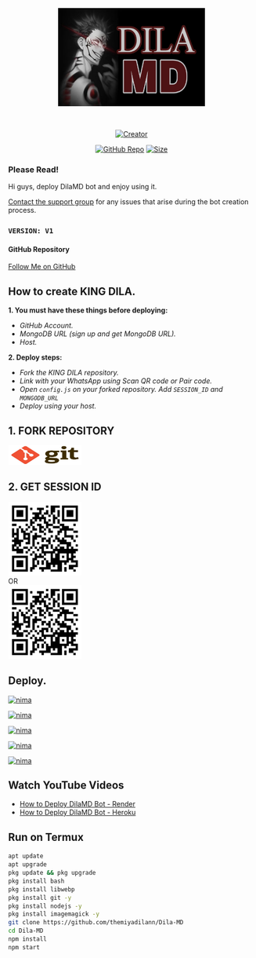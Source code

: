 <div class="repo" align="center">
 
<a href="#">
<img src="media/readme/img/Picsart_24-09-01_19-11-57-881.jpg" width="300" height="200"></img>
<p align="center">
  <a href="#"><img src="http://readme-typing-svg.herokuapp.com?color=ffffff&center=true&vCenter=true&multiline=false&lines=KING+DILA+WHATSAPP+BOT" alt="">
</p>
<p align="center">
  <a href="#"><img title="Creator" src="https://img.shields.io/badge/Creator-MrDila-white.svg?style=for-the-badge&logo=github&color=white"></a>
  <a href="https://youtube.com/@dila_lk">
<p align="center">
  <a href="https://github.com/themiyadilann/Dila-MD"><img title="GitHub Repo" src="https://img.shields.io/github/stars/themiyadilann/Dila-MD?style=flat-square&color=white"></a>
  <a href="https://github.com/themiyadilann/Dila-MD"><img title="Size" src="https://img.shields.io/github/repo-size/themiyadilann/Dila-MD?style=flat-square&color=white"></a>
</p>
</a>
</div>

### Please Read!
Hi guys, deploy DilaMD bot and enjoy using it.

[Contact the support group](https://t.me/dilalk) for any issues that arise during the bot creation process. 

### `VERSION: V1`

#### GitHub Repository
[Follow Me on GitHub](https://github.com/themiyadilann/Dila-MD)

## How to create KING DILA.
**1. You must have these things before deploying:**
- _GitHub Account._
- _MongoDB URL (sign up and get MongoDB URL)._
- _Host._

**2. Deploy steps:**
- _Fork the KING DILA repository._
- _Link with your WhatsApp using Scan QR code or Pair code._
- _Open `config.js` on your forked repository. Add `SESSION_ID` and `MONGODB_URL`_
- _Deploy using your host._

## 1. FORK REPOSITORY
<a href="https://github.com/themiyadilann/Dila-MD/fork"> <img src="media/readme/img/exlirdnpatmqwj7wkxh8.jpg" width="150" height="40"> </a>
</br>

## 2. GET SESSION ID
<a href="https://Dilamdbot.vercel.app"> <img src="media/readme/img/facebook.png" width="150" height="150"> </a></br>
    OR   
<a href="https://Dilamdbot.vercel.app"> <img src="media/readme/img/facebook.png" width="150" height="150"> </a>
</br>

## Deploy.
[![nima](https://img.shields.io/badge/dila_deploy_on_heroku-white?style=for-the-badge&logo=heroku&logoColor=white)](https://heroku.com/deploy?template=https://github.com/themiyadilann/Dila-MD)
  
[![nima](https://img.shields.io/badge/dila_deploy_on_railway-white?style=for-the-badge&logo=railway&logoColor=white)](https://railway.app?referralCode=king-dila)
   
[![nima](https://img.shields.io/badge/dila_deploy_on_replit-white?style=for-the-badge&logo=replit&logoColor=white)](https://replit.com/)
   
[![nima](https://img.shields.io/badge/dila_deploy_on_render-white?style=for-the-badge&logo=render&logoColor=white)](https://docs.render.com/free)

[![nima](https://img.shields.io/badge/dila_deploy_on_toystack-white?style=for-the-badge&logo=render&logoColor=white)](https://toystack.ai)

## Watch YouTube Videos
- [How to Deploy DilaMD Bot - Render](https://youtu.be/7PJ5_gYJ9CM?si=qpSW7aDLlJrVuVey)
- [How to Deploy DilaMD Bot - Heroku](https://youtu.be/aPPDOI5shq4?si=bSjQgjgAhQcAeTm7)

## Run on Termux
```bash
apt update
apt upgrade
pkg update && pkg upgrade
pkg install bash
pkg install libwebp
pkg install git -y
pkg install nodejs -y 
pkg install imagemagick -y
git clone https://github.com/themiyadilann/Dila-MD
cd Dila-MD
npm install
npm start
